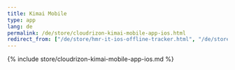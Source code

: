 ```yaml
---
title: Kimai Mobile
type: app 
lang: de
permalink: /de/store/cloudrizon-kimai-mobile-app-ios.html
redirect_from: ["/de/store/hmr-it-ios-offline-tracker.html", "/de/store/mr-software-ios-offline-tracker.html"]
---
```


{% include store/cloudrizon-kimai-mobile-app-ios.md %}
